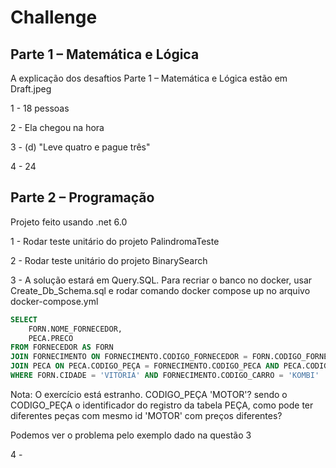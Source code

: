# Challenge


## Parte 1 – Matemática e Lógica

A explicação dos desaftios Parte 1 – Matemática e Lógica estão em Draft.jpeg

1 - 18 pessoas

2 - Ela chegou na hora

3 - (d) "Leve quatro e pague três"

4 - 24

## Parte 2 – Programação

Projeto feito usando .net 6.0

1 - Rodar teste unitário do projeto PalindromaTeste

2 - Rodar teste unitário do projeto BinarySearch

3 - A solução estará em Query.SQL. Para recriar o banco no docker, usar Create_Db_Schema.sql e rodar comando docker compose up no arquivo docker-compose.yml

```sql
SELECT 
	FORN.NOME_FORNECEDOR,
	PECA.PRECO
FROM FORNECEDOR AS FORN
JOIN FORNECIMENTO ON FORNECIMENTO.CODIGO_FORNECEDOR = FORN.CODIGO_FORNECEDOR 
JOIN PECA ON PECA.CODIGO_PEÇA = FORNECIMENTO.CODIGO_PECA AND PECA.CODIGO_PEÇA = 'MOTOR'
WHERE FORN.CIDADE = 'VITORIA' AND FORNECIMENTO.CODIGO_CARRO = 'KOMBI'
```

Nota: O exercício está estranho. CODIGO_PEÇA 'MOTOR'? sendo o CODIGO_PEÇA o identificador do registro da tabela PEÇA, como pode ter diferentes peças com mesmo id 'MOTOR' com preços diferentes? 

Podemos ver o problema pelo exemplo dado na questão 3

4 -


